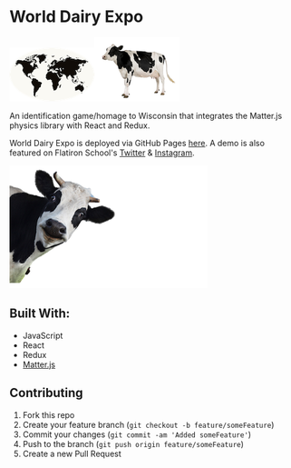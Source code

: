 # World Dairy Expo

![](src/images/readme_map.png)![](src/images/readme_cow_comparison.png)

An identification game/homage to Wisconsin that integrates the Matter.js physics library with React and Redux.

World Dairy Expo is deployed via GitHub Pages [here](http://cjacks.net/world-dairy-expo/).
A demo is also featured on Flatiron School's [Twitter](https://twitter.com/FlatironSchool/status/1002649636253913088) & [Instagram](https://www.instagram.com/p/BjfukwfBSHJ/?taken-by=flatironschool).

![](src/images/readme-cow.png)

## Built With:

+ JavaScript
+ React
+ Redux
+ [Matter.js](https://github.com/liabru/matter-js)

## Contributing

1. Fork this repo
2. Create your feature branch (`git checkout -b feature/someFeature`)
3. Commit your changes (`git commit -am 'Added someFeature'`)
4. Push to the branch (`git push origin feature/someFeature`)
5. Create a new Pull Request
